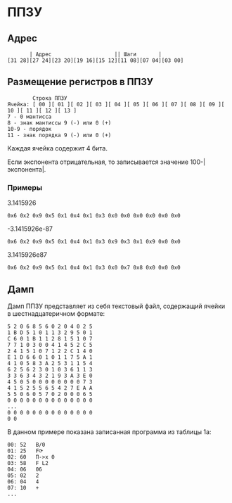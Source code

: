 # ППЗУ

## Адрес

```
       | Адрес                    || Шаги       |                  
[31 28][27 24][23 20][19 16][15 12][11 08][07 04][03 00]
```

## Размещение регистров в ППЗУ

```
        Строка ППЗУ
Ячейка: [ 00 ][ 01 ][ 02 ][ 03 ][ 04 ][ 05 ][ 06 ][ 07 ][ 08 ][ 09 ][ 10 ][ 11 ][ 12 ][ 13 ]
7 - 0 мантисса
8 - знак мантиссы 9 (-) или 0 (+)
10-9 - порядок
11 - знак порядка 9 (-) или 0 (+)
```

Каждая ячейка содержит 4 бита.

Если экспонента отрицательная, то записывается значение 100-|экспонента|.

### Примеры

3.1415926

```
0x6 0x2 0x9 0x5 0x1 0x4 0x1 0x3 0x0 0x0 0x0 0x0 0x0 0x0
```

-3.1415926e-87

```
0x6 0x2 0x9 0x5 0x1 0x4 0x1 0x3 0x9 0x3 0x1 0x9 0x0 0x0
```

3.1415926e87

```
0x6 0x2 0x9 0x5 0x1 0x4 0x1 0x3 0x0 0x7 0x8 0x0 0x0 0x0
```

## Дамп

Дамп ППЗУ представляет из себя текстовый файл, содержащий ячейки в шестнадцатеричном формате:

```
5 2 0 6 8 5 6 0 2 0 4 0 2 5 
1 B D 5 1 0 1 1 3 2 9 5 0 1 
C 6 0 1 B 1 1 2 8 1 5 1 0 7 
7 7 1 0 3 0 0 4 1 4 5 2 C 5 
2 4 1 5 1 0 7 1 2 2 C 1 4 0 
E 1 D 6 6 0 1 0 1 1 7 5 A 1 
4 1 0 5 8 3 A 2 5 3 1 1 5 4 
6 2 5 6 2 3 0 1 0 3 6 1 1 3 
3 3 6 3 4 3 2 1 9 3 A 3 E 0 
4 5 0 5 0 0 0 0 0 0 0 0 7 3 
4 1 5 2 5 5 6 5 4 2 7 E A A 
5 5 0 6 0 5 7 0 2 0 0 0 6 5 
0 0 0 0 0 0 0 0 0 0 0 0 0 0 
...
0 0 0 0 0 0 0 0 0 0 0 0 0 0 
0 0
```

В данном примере показана записанная программа из таблицы 1а:

```
00: 52   В/0
01: 25   F⟳
02: 60   П->x 0
03: 58   F L2
04: 06   06
05: 02   2
06: 04   4
07: 10   +
...
```



